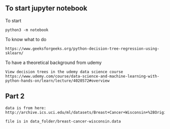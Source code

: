 ## To start jupyter notebook

To start
```
python3 -m notebook
```

To know what to do
```
https://www.geeksforgeeks.org/python-decision-tree-regression-using-sklearn/
```

To have a theoretical background from udemy
```
View decision trees in the udemy data science course
https://www.udemy.com/course/data-science-and-machine-learning-with-python-hands-on/learn/lecture/4020572#overview
```

## Part 2

```
data is from here: http://archive.ics.uci.edu/ml/datasets/Breast+Cancer+Wisconsin+%28Original%29

file is in data_folder/breast-cancer-wisconsin.data
```
